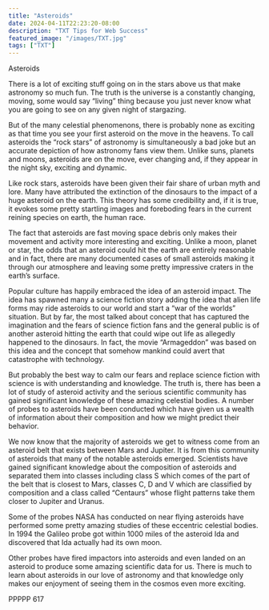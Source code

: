 ```yaml
---
title: "Asteroids"
date: 2024-04-11T22:23:20-08:00
description: "TXT Tips for Web Success"
featured_image: "/images/TXT.jpg"
tags: ["TXT"]
---
```


Asteroids

There is a lot of exciting stuff going on in the stars above us that make astronomy so much fun.  The truth is the universe is a constantly changing, moving, some would say “living” thing because you just never know what you are going to see on any given night of stargazing.

But of the many celestial phenomenons, there is probably none as exciting as that time you see your first asteroid on the move in the heavens.  To call asteroids the “rock stars” of astronomy is simultaneously a bad joke but an accurate depiction of how astronomy fans view them.  Unlike suns, planets and moons, asteroids are on the move, ever changing and, if they appear in the night sky, exciting and dynamic.

Like rock stars, asteroids have been given their fair share of urban myth and lore.  Many have attributed the extinction of the dinosaurs to the impact of a huge asteroid on the earth.  This theory has some credibility and, if it is true, it evokes some pretty startling images and foreboding fears in the current reining species on earth, the human race.

The fact that asteroids are fast moving space debris only makes their movement and activity more interesting and exciting.  Unlike a moon, planet or star, the odds that an asteroid could hit the earth are entirely reasonable and in fact, there are many documented cases of small asteroids making it through our atmosphere and leaving some pretty impressive craters in the earth’s surface.

Popular culture has happily embraced the idea of an asteroid impact.  The idea has spawned many a science fiction story adding the idea that alien life forms may ride asteroids to our world and start a “war of the worlds” situation.  But by far, the most talked about concept that has captured the imagination and the fears of science fiction fans and the general public is of another asteroid hitting the earth that could wipe out life as allegedly happened to the dinosaurs.  In fact, the movie “Armageddon” was based on this idea and the concept that somehow mankind could avert that catastrophe with technology.

But probably the best way to calm our fears and replace science fiction with science is with understanding and knowledge.  The truth is, there has been a lot of study of asteroid activity and the serious scientific community has gained significant knowledge of these amazing celestial bodies.  A number of probes to asteroids have been conducted which have given us a wealth of information about their composition and how we might predict their behavior.  

We now know that the majority of asteroids we get to witness come from an asteroid belt that exists between Mars and Jupiter.  It is from this community of asteroids that many of the notable asteroids emerged.  Scientists have gained significant knowledge about the composition of asteroids and separated them into classes including class S which comes of the part of the belt that is closest to Mars, classes C, D and V which are classified by composition and a class called “Centaurs” whose flight patterns take them closer to Jupiter and Uranus.

Some of the probes NASA has conducted on near flying asteroids have performed some pretty amazing studies of these eccentric celestial bodies.  In 1994 the Galileo probe got within 1000 miles of the asteroid Ida and discovered that Ida actually had its own moon.  

Other probes have fired impactors into asteroids and even landed on an asteroid to produce some amazing scientific data for us.  There is much to learn about asteroids in our love of astronomy and that knowledge only makes our enjoyment of seeing them in the cosmos even more exciting.

PPPPP 617

